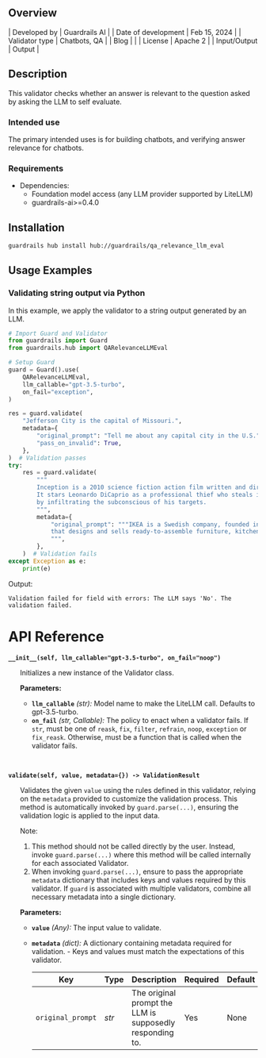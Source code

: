 ## Overview

| Developed by | Guardrails AI |
| Date of development | Feb 15, 2024 |
| Validator type | Chatbots, QA |
| Blog |  |
| License | Apache 2 |
| Input/Output | Output |

## Description

This validator checks whether an answer is relevant to the question asked by asking the LLM to self evaluate.

### Intended use

The primary intended uses is for building chatbots, and verifying answer relevance for chatbots.

### Requirements

* Dependencies: 
    - Foundation model access (any LLM provider supported by LiteLLM)
    - guardrails-ai>=0.4.0

## Installation

```bash
guardrails hub install hub://guardrails/qa_relevance_llm_eval
```

## Usage Examples

### Validating string output via Python

In this example, we apply the validator to a string output generated by an LLM.

```python
# Import Guard and Validator
from guardrails import Guard
from guardrails.hub import QARelevanceLLMEval

# Setup Guard
guard = Guard().use(
    QARelevanceLLMEval,
    llm_callable="gpt-3.5-turbo",
    on_fail="exception",
)

res = guard.validate(
    "Jefferson City is the capital of Missouri.",
    metadata={
        "original_prompt": "Tell me about any capital city in the U.S.",
        "pass_on_invalid": True,
    },
)  # Validation passes
try:
    res = guard.validate(
        """
        Inception is a 2010 science fiction action film written and directed by Christopher Nolan. 
        It stars Leonardo DiCaprio as a professional thief who steals information 
        by infiltrating the subconscious of his targets.
        """,
        metadata={
            "original_prompt": """IKEA is a Swedish company, founded in 1943 by Ingvar Kamprad, 
            that designs and sells ready-to-assemble furniture, kitchen appliances and home accessories.
            """,
        },
    )  # Validation fails
except Exception as e:
    print(e)
```
Output:
```console
Validation failed for field with errors: The LLM says 'No'. The validation failed.
```

# API Reference

**`__init__(self, llm_callable="gpt-3.5-turbo", on_fail="noop")`**
<ul>

Initializes a new instance of the Validator class.

**Parameters:**

- **`llm_callable`** _(str):_ Model name to make the LiteLLM call. Defaults to gpt-3.5-turbo.
- **`on_fail`** *(str, Callable):* The policy to enact when a validator fails. If `str`, must be one of `reask`, `fix`, `filter`, `refrain`, `noop`, `exception` or `fix_reask`. Otherwise, must be a function that is called when the validator fails.

</ul>

<br>

**`validate(self, value, metadata={}) -> ValidationResult`**

<ul>

Validates the given `value` using the rules defined in this validator, relying on the `metadata` provided to customize the validation process. This method is automatically invoked by `guard.parse(...)`, ensuring the validation logic is applied to the input data.

Note:

1. This method should not be called directly by the user. Instead, invoke `guard.parse(...)` where this method will be called internally for each associated Validator.
2. When invoking `guard.parse(...)`, ensure to pass the appropriate `metadata` dictionary that includes keys and values required by this validator. If `guard` is associated with multiple validators, combine all necessary metadata into a single dictionary.

**Parameters:**

- **`value`** *(Any):* The input value to validate.
- **`metadata`** *(dict):* A dictionary containing metadata required for validation. - Keys and values must match the expectations of this validator.
    
    
    | Key | Type | Description | Required| Default |
    | --- | --- | --- | --- | --- |
    | `original_prompt` | _str_ | The original prompt the LLM is supposedly responding to. | Yes | None |

</ul>
